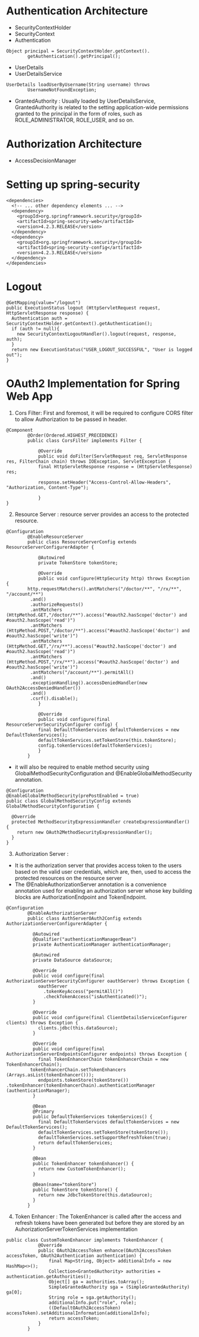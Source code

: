 # Authentication Architecture
- SecurityContextHolder
- SecurityContext
- Authentication
```
Object principal = SecurityContextHolder.getContext().  
        getAuthentication().getPrincipal();
```
- UserDetails
- UserDetailsService
```aidl
UserDetails loadUserByUsername(String username) throws   
        UsernameNotFoundException;
```
- GrantedAuthority : Usually loaded by UserDetailsService, GrantedAuthority is related to the setting application-wide permissions granted to the principal in the form of roles, such as ROLE_ADMINISTRATOR, ROLE_USER, and  so on.

# Authorization Architecture
- AccessDecisionManager

# Setting up spring-security
```aidl
<dependencies>
  <!-- ... other dependency elements ... -->
  <dependency>
    <groupId>org.springframework.security</groupId>
    <artifactId>spring-security-web</artifactId>
    <version>4.2.3.RELEASE</version>
  </dependency>
  <dependency>
    <groupId>org.springframework.security</groupId>
    <artifactId>spring-security-config</artifactId>
    <version>4.2.3.RELEASE</version>
  </dependency>
</dependencies>
```

# Logout 
```aidl
@GetMapping(value="/logout")
public ExecutionStatus logout (HttpServletRequest request, HttpServletResponse response) {
  Authentication auth = SecurityContextHolder.getContext().getAuthentication();
  if (auth != null){
    new SecurityContextLogoutHandler().logout(request, response, auth);
  }
  return new ExecutionStatus("USER_LOGOUT_SUCCESSFUL", "User is logged out");
}
```

# OAuth2 Implementation for Spring Web App
1. Cors Filter:  First and foremost, it will be required to configure CORS filter to allow Authorization to be passed in header. 
```aidl
@Component
        @Order(Ordered.HIGHEST_PRECEDENCE)
        public class CorsFilter implements Filter {
        
            @Override
            public void doFilter(ServletRequest req, ServletResponse res, FilterChain chain) throws IOException, ServletException {
            final HttpServletResponse response = (HttpServletResponse) res;
            
            response.setHeader("Access-Control-Allow-Headers", "Authorization, Content-Type");
            
            }
}
```

2. Resource Server : resource server provides an access to the protected resource.
```aidl
@Configuration
        @EnableResourceServer
        public class ResourceServerConfig extends ResourceServerConfigurerAdapter {

            @Autowired 
            private TokenStore tokenStore;

            @Override
            public void configure(HttpSecurity http) throws Exception {
        http.requestMatchers().antMatchers("/doctor/**", "/rx/**", "/account/**")
         .and()
         .authorizeRequests()
         .antMatchers (HttpMethod.GET,"/doctor/**").access("#oauth2.hasScope('doctor') and #oauth2.hasScope('read')")
         .antMatchers (HttpMethod.POST,"/doctor/**").access("#oauth2.hasScope('doctor') and #oauth2.hasScope('write')")
         .antMatchers (HttpMethod.GET,"/rx/**").access("#oauth2.hasScope('doctor') and #oauth2.hasScope('read')")
         .antMatchers (HttpMethod.POST,"/rx/**").access("#oauth2.hasScope('doctor') and #oauth2.hasScope('write')")
         .antMatchers("/account/**").permitAll()
         .and()
         .exceptionHandling().accessDeniedHandler(new OAuth2AccessDeniedHandler())
         .and()
         .csrf().disable();
            }

            @Override    
            public void configure(final ResourceServerSecurityConfigurer config) {    
            final DefaultTokenServices defaultTokenServices = new DefaultTokenServices(); 
            defaultTokenServices.setTokenStore(this.tokenStore);
            config.tokenServices(defaultTokenServices);    
            }
        }
```

- it will also be required to enable method security using GlobalMethodSecurityConfiguration and @EnableGlobalMethodSecurity annotation.
```aidl
@Configuration
@EnableGlobalMethodSecurity(prePostEnabled = true)
public class GlobalMethodSecurityConfig extends GlobalMethodSecurityConfiguration {

  @Override
  protected MethodSecurityExpressionHandler createExpressionHandler() {
    return new OAuth2MethodSecurityExpressionHandler();
  }
}
```

3. Authorization Server : 
- It is the authorization server that provides access token to the users based on the valid user credentials, which are, then, used to access the protected resources on the resource server
- The @EnableAuthorizationServer annotation is a convenience annotation used for enabling an authorization server whose key building blocks are AuthorizationEndpoint and TokenEndpoint. 
```aidl
@Configuration
        @EnableAuthorizationServer
        public class AuthServerOAuth2Config extends AuthorizationServerConfigurerAdapter {

          @Autowired
          @Qualifier("authenticationManagerBean")
          private AuthenticationManager authenticationManager;

          @Autowired
          private DataSource dataSource;

          @Override
          public void configure(final AuthorizationServerSecurityConfigurer oauthServer) throws Exception {
            oauthServer
              .tokenKeyAccess("permitAll()")
              .checkTokenAccess("isAuthenticated()");
          }

          @Override
          public void configure(final ClientDetailsServiceConfigurer clients) throws Exception {
            clients.jdbc(this.dataSource);
          }

          @Override
          public void configure(final AuthorizationServerEndpointsConfigurer endpoints) throws Exception {
            final TokenEnhancerChain tokenEnhancerChain = new TokenEnhancerChain();
         tokenEnhancerChain.setTokenEnhancers (Arrays.asList(tokenEnhancer()));
            endpoints.tokenStore(tokenStore())           .tokenEnhancer(tokenEnhancerChain).authenticationManager (authenticationManager);
          }

          @Bean
          @Primary
          public DefaultTokenServices tokenServices() {
            final DefaultTokenServices defaultTokenServices = new DefaultTokenServices();
            defaultTokenServices.setTokenStore(tokenStore());
            defaultTokenServices.setSupportRefreshToken(true);
            return defaultTokenServices;
          }

          @Bean
          public TokenEnhancer tokenEnhancer() {
            return new CustomTokenEnhancer();
          }

          @Bean(name="tokenStore")
          public TokenStore tokenStore() {
            return new JdbcTokenStore(this.dataSource);
          }
        }
```

4. Token Enhancer : The TokenEnhancer is called after the access and refresh tokens have been generated but before they are stored by an AuhorizationServerTokenServices implementation
```aidl
public class CustomTokenEnhancer implements TokenEnhancer {
            @Override
            public OAuth2AccessToken enhance(OAuth2AccessToken accessToken, OAuth2Authentication authentication) {
                final Map<String, Object> additionalInfo = new HashMap<>();
                Collection<GrantedAuthority> authorities = authentication.getAuthorities();
                Object[] ga = authorities.toArray();
                SimpleGrantedAuthority sga = (SimpleGrantedAuthority) ga[0];
                String role = sga.getAuthority();
                additionalInfo.put("role", role);
                ((DefaultOAuth2AccessToken) accessToken).setAdditionalInformation(additionalInfo);
                return accessToken;
            }
        }
```